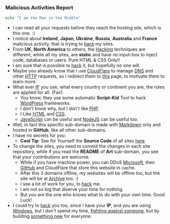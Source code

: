### Malicious Activities Report 

```sh 
echo "I am the Man in the Middle"
```

- I can read all your requests before they reach the hosting site, which is this one. :) 
- I notice about **Ireland**, **Japan**, **Ukraine**, **Russia**, **Australia** and **France** malicious activity, that is trying to [hack](./blog/awesome/files/Security/Offensive/AR.md) my sites. 
- From **UK**, **North America** to others, the [Hacking](https://art.odicforcesounds.com/pages/Data/Audio/Emotional_Signals/tracks/12_Hacking_Festival/index.html) techniques are different, while all my sites, are **static** and have no input-box to inject code, databases or users. Pure HTML & CSS Only!! 
- I am sure that is possible to [hack](./blog/awesome/files/Security/Offensive/AHSE.md) it, but hopefully no one will. 
- Maybe you already know that I use [CloudFlare](https://cloudflare.com/) to manage [DNS](https://www.rfc-editor.org/rfc/rfc1035)  and other [HTTP](https://www.rfc-editor.org/rfc/rfc2616) requests, so I redirect them to [this](https://blog.odicforcesounds.com/blog/awesome/files/Security/Offensive/ABBT.html) page, to motivate them to learn more. 
- What ever [IP](https://www.rfc-editor.org/rfc/rfc791) you use, what every country or continent you are, the rules are applied for all. (Fair)
    - You know, they use some automatic **Script-Kid** Tool to hack [WordPress](https://wordpress.com/) frameworks. 
    - I don't know why, but I don't like [PHP](https://www.php.net/). 
    - I Like [HTML](https://developer.mozilla.org/en-US/docs/Web/HTML) and [CSS](https://developer.mozilla.org/en-US/docs/Web/CSS). 
    - [JavaScript](https://developer.mozilla.org/en-US/docs/Web/JavaScript) can be useful and [NodeJS](https://nodejs.org/en) can be useful too. 
- Well, in fact this specific sub-domain is made with [Markdown](https://www.markdownguide.org/) only and hosted in **GitHub**, like all other sub-domains.
- I have no secrets for you:
    - **Cool Tip**: See for Yourself the **Source Code** of all sites [here](https://github.com/odicforcesounds)
- To change the sites, you need to commit the changes in each site repository, while if you read the **README** of **Art** sub-domain, you see that your contributions are welcome.
    - While if you have machine power, you can DDoS [Microsoft](https://Microsoft.com), then [GitHub](https://GitHub.com) and CloudFlare that store this website in cache. 
    - After this 3 domains offline, my websites will be offline too, but the site will be at [Archive](https://archive.org) too. :) 
    - I see a lot of work for you, to [hack](./blog/awesome/files/Security/Offensive/APCS.md) me. 
    - I am not so big that diserve your time for nothing. 
    - But you are the one who knows what to do with your own time. Good Luck!
- I could try to [hack](./blog/awesome/files/Security/Offensive/RSC.md) you too, since I have your **IP**, and you are using [Windows](https://www.exploit-db.com/?type=remote&platform=windows_x86-64), but I don't spend my time, [fighting against someone](https://blog.odicforcesounds.com/style_of_god.html), but by building [something new](https://art.odicforcesounds.com/pages/YinYang/Dao/login/index.html) for everyone.
